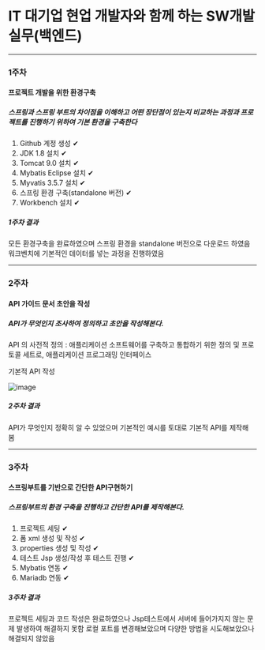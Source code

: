 # IT 대기업 현업 개발자와 함께 하는 SW개발 실무(백엔드)

---
### 1주차
#### 프로젝트 개발을 위한 환경구축

##### 스프링과 스프링 부트의 차이점을 이해하고 어떤 장단점이 있는지 비교하는 과정과 프로젝트를 진행하기 위하여 기본 환경을 구축한다

1. Github 계정 생성 ✔
2. JDK 1.8 설치 ✔
3. Tomcat 9.0 설치 ✔
4. Mybatis Eclipse  설치 ✔
5. Myvatis 3.5.7 설치  ✔
6. 스프링 환경 구축(standalone 버전) ✔
7. Workbench 설치 ✔

##### 1주차 결과

모든 환경구축을 완료하였으며 스프링 환경을 standalone 버전으로 다운로드 하였음  
워크벤치에 기본적인 데이터를 넣는 과정을 진행하였음  



---

### 2주차
#### API 가이드 문서 초안을 작성

##### API가 무엇인지 조사하여 정의하고 초안을 작성해본다.


API 의 사전적 정의 : 애플리케이션 소프트웨어를 구축하고 통합하기 위한 정의 및 프로토콜 세트로, 애플리케이션 프로그래밍 인터페이스
  
기본적 API 작성

![image](https://user-images.githubusercontent.com/86705754/130635481-9b5a05a0-6fb8-4186-afaa-9f10e21c5d5b.png)

##### 2주차 결과  
API가 무엇인지 정확히 알 수 있었으며 기본적인 예시를 토대로 기본적 API를 제작해 봄


---

### 3주차
#### 스프링부트를 기반으로 간단한 API구현하기

##### 스프링부트의 환경 구축을 진행하고 간단한 API를 제작해본다.

1. 프로젝트 세팅 ✔
2. 폼 xml 생성 및 작성 ✔
3. properties 생성 및 작성 ✔
4. 테스트 Jsp 생성/작성 후 테스트 진행 ✔
5. Mybatis 연동 ✔
6. Mariadb 연동 ✔

##### 3주차 결과  
프로젝트 세팅과 코드 작성은 완료하였으나 Jsp테스트에서 서버에 들어가지지 않는 문제 발생하여 해결하지 못함
로컬 포트를 변경해보았으며 다양한 방법을 시도해보았으나 해결되지 않았음
